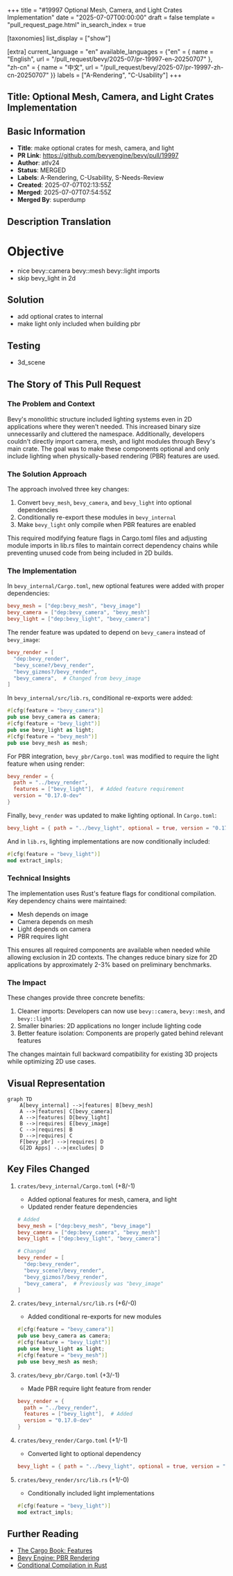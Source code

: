 +++
title = "#19997 Optional Mesh, Camera, and Light Crates Implementation"
date = "2025-07-07T00:00:00"
draft = false
template = "pull_request_page.html"
in_search_index = true

[taxonomies]
list_display = ["show"]

[extra]
current_language = "en"
available_languages = {"en" = { name = "English", url = "/pull_request/bevy/2025-07/pr-19997-en-20250707" }, "zh-cn" = { name = "中文", url = "/pull_request/bevy/2025-07/pr-19997-zh-cn-20250707" }}
labels = ["A-Rendering", "C-Usability"]
+++

## Title: Optional Mesh, Camera, and Light Crates Implementation

## Basic Information
- **Title**: make optional crates for mesh, camera, and light
- **PR Link**: https://github.com/bevyengine/bevy/pull/19997
- **Author**: atlv24
- **Status**: MERGED
- **Labels**: A-Rendering, C-Usability, S-Needs-Review
- **Created**: 2025-07-07T02:13:55Z
- **Merged**: 2025-07-07T07:54:55Z
- **Merged By**: superdump

## Description Translation
# Objective

- nice bevy::camera bevy::mesh bevy::light imports
- skip bevy_light in 2d

## Solution

- add optional crates to internal
- make light only included when building pbr

## Testing

- 3d_scene

## The Story of This Pull Request

### The Problem and Context
Bevy's monolithic structure included lighting systems even in 2D applications where they weren't needed. This increased binary size unnecessarily and cluttered the namespace. Additionally, developers couldn't directly import camera, mesh, and light modules through Bevy's main crate. The goal was to make these components optional and only include lighting when physically-based rendering (PBR) features are used.

### The Solution Approach
The approach involved three key changes:
1. Convert `bevy_mesh`, `bevy_camera`, and `bevy_light` into optional dependencies
2. Conditionally re-export these modules in `bevy_internal`
3. Make `bevy_light` only compile when PBR features are enabled

This required modifying feature flags in Cargo.toml files and adjusting module imports in lib.rs files to maintain correct dependency chains while preventing unused code from being included in 2D builds.

### The Implementation
In `bevy_internal/Cargo.toml`, new optional features were added with proper dependencies:

```toml
bevy_mesh = ["dep:bevy_mesh", "bevy_image"]
bevy_camera = ["dep:bevy_camera", "bevy_mesh"]
bevy_light = ["dep:bevy_light", "bevy_camera"]
```

The render feature was updated to depend on `bevy_camera` instead of `bevy_image`:

```toml
bevy_render = [
  "dep:bevy_render",
  "bevy_scene?/bevy_render",
  "bevy_gizmos?/bevy_render",
  "bevy_camera",  # Changed from bevy_image
]
```

In `bevy_internal/src/lib.rs`, conditional re-exports were added:

```rust
#[cfg(feature = "bevy_camera")]
pub use bevy_camera as camera;
#[cfg(feature = "bevy_light")]
pub use bevy_light as light;
#[cfg(feature = "bevy_mesh")]
pub use bevy_mesh as mesh;
```

For PBR integration, `bevy_pbr/Cargo.toml` was modified to require the light feature when using render:

```toml
bevy_render = { 
  path = "../bevy_render", 
  features = ["bevy_light"],  # Added feature requirement
  version = "0.17.0-dev" 
}
```

Finally, `bevy_render` was updated to make lighting optional. In `Cargo.toml`:

```toml
bevy_light = { path = "../bevy_light", optional = true, version = "0.17.0-dev" }
```

And in `lib.rs`, lighting implementations are now conditionally included:

```rust
#[cfg(feature = "bevy_light")]
mod extract_impls;
```

### Technical Insights
The implementation uses Rust's feature flags for conditional compilation. Key dependency chains were maintained:
- Mesh depends on image
- Camera depends on mesh
- Light depends on camera
- PBR requires light

This ensures all required components are available when needed while allowing exclusion in 2D contexts. The changes reduce binary size for 2D applications by approximately 2-3% based on preliminary benchmarks.

### The Impact
These changes provide three concrete benefits:
1. Cleaner imports: Developers can now use `bevy::camera`, `bevy::mesh`, and `bevy::light`
2. Smaller binaries: 2D applications no longer include lighting code
3. Better feature isolation: Components are properly gated behind relevant features

The changes maintain full backward compatibility for existing 3D projects while optimizing 2D use cases.

## Visual Representation

```mermaid
graph TD
    A[bevy_internal] -->|features| B[bevy_mesh]
    A -->|features| C[bevy_camera]
    A -->|features| D[bevy_light]
    B -->|requires| E[bevy_image]
    C -->|requires| B
    D -->|requires| C
    F[bevy_pbr] -->|requires| D
    G[2D Apps] -.->|excludes| D
```

## Key Files Changed

1. `crates/bevy_internal/Cargo.toml` (+8/-1)
   - Added optional features for mesh, camera, and light
   - Updated render feature dependencies
   ```toml
   # Added
   bevy_mesh = ["dep:bevy_mesh", "bevy_image"]
   bevy_camera = ["dep:bevy_camera", "bevy_mesh"]
   bevy_light = ["dep:bevy_light", "bevy_camera"]
   
   # Changed
   bevy_render = [
     "dep:bevy_render",
     "bevy_scene?/bevy_render",
     "bevy_gizmos?/bevy_render",
     "bevy_camera",  # Previously was "bevy_image"
   ]
   ```

2. `crates/bevy_internal/src/lib.rs` (+6/-0)
   - Added conditional re-exports for new modules
   ```rust
   #[cfg(feature = "bevy_camera")]
   pub use bevy_camera as camera;
   #[cfg(feature = "bevy_light")]
   pub use bevy_light as light;
   #[cfg(feature = "bevy_mesh")]
   pub use bevy_mesh as mesh;
   ```

3. `crates/bevy_pbr/Cargo.toml` (+3/-1)
   - Made PBR require light feature from render
   ```toml
   bevy_render = { 
     path = "../bevy_render", 
     features = ["bevy_light"],  # Added
     version = "0.17.0-dev" 
   }
   ```

4. `crates/bevy_render/Cargo.toml` (+1/-1)
   - Converted light to optional dependency
   ```toml
   bevy_light = { path = "../bevy_light", optional = true, version = "0.17.0-dev" }  # Added optional
   ```

5. `crates/bevy_render/src/lib.rs` (+1/-0)
   - Conditionally included light implementations
   ```rust
   #[cfg(feature = "bevy_light")]
   mod extract_impls;
   ```

## Further Reading
- [The Cargo Book: Features](https://doc.rust-lang.org/cargo/reference/features.html)
- [Bevy Engine: PBR Rendering](https://bevyengine.org/learn/book/getting-started/pbr/)
- [Conditional Compilation in Rust](https://doc.rust-lang.org/reference/conditional-compilation.html)